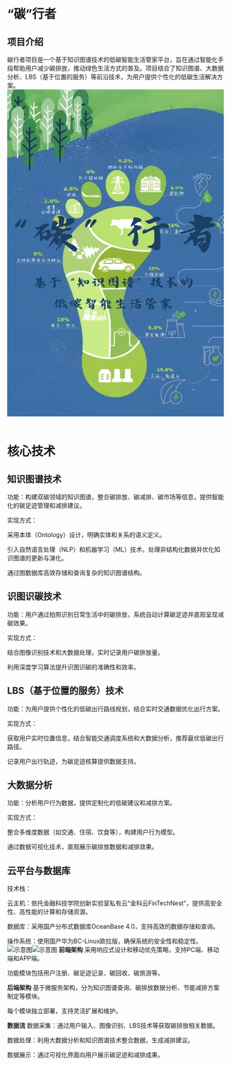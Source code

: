 # “碳”行者
## 项目介绍
碳行者项目是一个基于知识图谱技术的低碳智能生活管家平台，旨在通过智能化手段帮助用户减少碳排放，推动绿色生活方式的普及。项目结合了知识图谱、大数据分析、LBS（基于位置的服务）等前沿技术，为用户提供个性化的低碳生活解决方案。
![项目Logo](/图片3.jpg)
</br> </br>

# 核心技术
## 知识图谱技术
功能：构建双碳领域的知识图谱，整合碳排放、碳减排、碳市场等信息，提供智能化的碳足迹管理和减排建议。

实现方式：

采用本体（Ontology）设计，明确实体和关系的语义定义。

引入自然语言处理（NLP）和机器学习（ML）技术，处理非结构化数据并优化知识图谱的更新与演化。

通过图数据库高效存储和查询复杂的知识图谱结构。

## 识图识碳技术
功能：用户通过拍照识别日常生活中的碳排放，系统自动计算碳足迹并直观呈现减碳效果。

实现方式：

结合图像识别技术和大数据处理，实时记录用户碳排放量。

利用深度学习算法提升识图识碳的准确性和效率。

## LBS（基于位置的服务）技术
功能：为用户提供个性化的低碳出行路线规划，结合实时交通数据优化出行方案。

实现方式：

获取用户实时位置信息，结合智能交通调度系统和大数据分析，推荐最优低碳出行路径。

记录用户出行轨迹，为碳足迹核算提供数据支持。

## 大数据分析
功能：分析用户行为数据，提供定制化的低碳建议和减排方案。

实现方式：

整合多维度数据（如交通、住宿、饮食等），构建用户行为模型。

通过数据可视化技术，直观展示碳排放数据和减排效果。

## 云平台与数据库
技术栈：

云主机：依托金融科技学院创新实验室私有云“金科云FinTechNest”，提供高安全性、高性能的计算和存储资源。

数据库：采用国产分布式数据库OceanBase 4.0，支持高效的数据存储和查询。

操作系统：使用国产华为BC-Linux欧拉版，确保系统的安全性和稳定性。
![示意图](./图片1.jpg)![示意图](./图片2.jpg)
**前端架构**
采用响应式设计和移动优先策略，支持PC端、移动端和APP端。

功能模块包括用户注册、碳足迹记录、碳回收、碳旅游等。

**后端架构**
基于微服务架构，分为知识图谱查询、碳排放数据分析、节能减排方案制定等模块。

每个模块独立部署，支持灵活扩展和维护。

**数据流**
数据采集：通过用户输入、图像识别、LBS技术等获取碳排放相关数据。

数据处理：利用大数据分析和知识图谱技术整合数据，生成减排建议。

数据展示：通过可视化界面向用户展示碳足迹和减排成果。